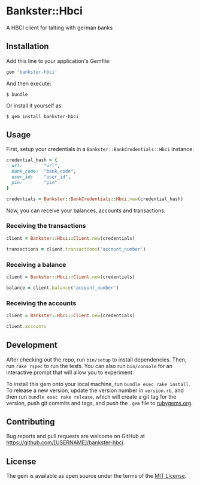 # Bankster::Hbci

A HBCI client for talting with german banks

## Installation

Add this line to your application's Gemfile:

```ruby
gem 'bankster-hbci'
```

And then execute:

    $ bundle

Or install it yourself as:

    $ gem install bankster-hbci

## Usage

First, setup your credentials in a `Bankster::BankCredentials::Hbci` instance:
```ruby
credential_hash = {
  url:        "url",
  bank_code:  "bank_code",
  user_id:    "user_id",
  pin:        "pin"
}

credentials = Bankster::BankCredentials::Hbci.new(credential_hash)
```

Now, you can receive your balances, accounts and transactions:

### Receiving the transactions

```ruby
client = Bankster::Hbci::Client.new(credentials)

transactions = client.transactions('account_number')
```

### Receiving a balance

```ruby
client = Bankster::Hbci::Client.new(credentials)

balance = client.balance('account_number')
```

### Receiving the accounts

```ruby
client = Bankster::Hbci::Client.new(credentials)

client.accounts
```



## Development

After checking out the repo, run `bin/setup` to install dependencies. Then, run `rake rspec` to run the tests. You can also run `bin/console` for an interactive prompt that will allow you to experiment.

To install this gem onto your local machine, run `bundle exec rake install`. To release a new version, update the version number in `version.rb`, and then run `bundle exec rake release`, which will create a git tag for the version, push git commits and tags, and push the `.gem` file to [rubygems.org](https://rubygems.org).

## Contributing

Bug reports and pull requests are welcome on GitHub at https://github.com/[USERNAME]/bankster-hbci.


## License

The gem is available as open source under the terms of the [MIT License](http://opensource.org/licenses/MIT).

